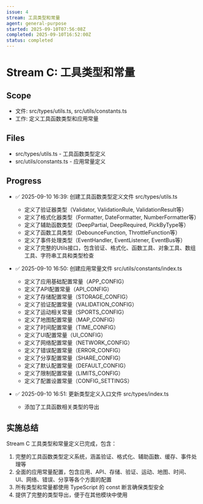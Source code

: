 ```yaml
---
issue: 4
stream: 工具类型和常量
agent: general-purpose
started: 2025-09-10T07:56:08Z
completed: 2025-09-10T16:52:00Z
status: completed
---
```


# Stream C: 工具类型和常量

## Scope
- 文件: src/types/utils.ts, src/utils/constants.ts
- 工作: 定义工具函数类型和应用常量

## Files
- src/types/utils.ts - 工具函数类型定义
- src/utils/constants.ts - 应用常量定义

## Progress
- ✅ 2025-09-10 16:39: 创建工具函数类型定义文件 src/types/utils.ts
  - 定义了验证器类型（Validator, ValidationRule, ValidationResult等）
  - 定义了格式化器类型（Formatter, DateFormatter, NumberFormatter等）
  - 定义了辅助函数类型（DeepPartial, DeepRequired, PickByType等）
  - 定义了函数工具类型（DebounceFunction, ThrottleFunction等）
  - 定义了事件处理类型（EventHandler, EventListener, EventBus等）
  - 定义了完整的Utils接口，包含验证、格式化、函数工具、对象工具、数组工具、字符串工具和类型检查

- ✅ 2025-09-10 16:50: 创建应用常量文件 src/utils/constants/index.ts
  - 定义了应用基础配置常量（APP_CONFIG）
  - 定义了API配置常量（API_CONFIG）
  - 定义了存储配置常量（STORAGE_CONFIG）
  - 定义了验证配置常量（VALIDATION_CONFIG）
  - 定义了运动相关常量（SPORTS_CONFIG）
  - 定义了地图配置常量（MAP_CONFIG）
  - 定义了时间配置常量（TIME_CONFIG）
  - 定义了UI配置常量（UI_CONFIG）
  - 定义了网络配置常量（NETWORK_CONFIG）
  - 定义了错误配置常量（ERROR_CONFIG）
  - 定义了分享配置常量（SHARE_CONFIG）
  - 定义了默认配置常量（DEFAULT_CONFIG）
  - 定义了限制配置常量（LIMITS_CONFIG）
  - 定义了配置设置常量（CONFIG_SETTINGS）

- ✅ 2025-09-10 16:51: 更新类型定义入口文件 src/types/index.ts
  - 添加了工具函数相关类型的导出

## 实施总结
Stream C 工具类型和常量定义已完成，包含：
1. 完整的工具函数类型定义系统，涵盖验证、格式化、辅助函数、缓存、事件处理等
2. 全面的应用常量配置，包含应用、API、存储、验证、运动、地图、时间、UI、网络、错误、分享等各个方面的配置
3. 所有类型和常量都使用 TypeScript 的 const 断言确保类型安全
4. 提供了完整的类型导出，便于在其他模块中使用
